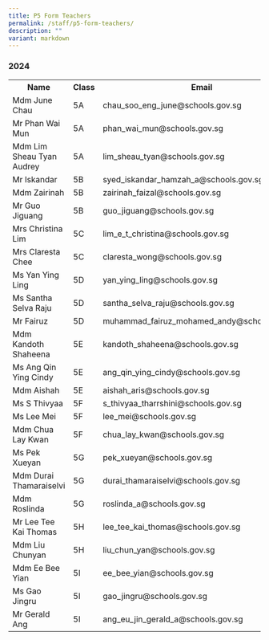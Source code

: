 ```yaml
---
title: P5 Form Teachers
permalink: /staff/p5-form-teachers/
description: ""
variant: markdown
---
```

### **2024**
<table>
    <tbody><tr style="width:100%">
        <th style="width:40%">Name</th>
        <th style="width:10%">Class</th>
        <th style="width:50%">Email</th>
    </tr>
    <tr>
        <td>Mdm June Chau</td>
        <td>5A</td>
        <td>chau_soo_eng_june@schools.gov.sg</td>
    </tr>
<tr>
        <td>Mr Phan Wai Mun</td>
        <td>5A</td>
        <td>phan_wai_mun@schools.gov.sg</td>
    </tr>
    <tr>
        <td>Mdm Lim Sheau Tyan Audrey</td>
        <td>5A</td>
        <td>lim_sheau_tyan@schools.gov.sg</td>
    </tr>
    <tr>
        <td>Mr Iskandar</td>
        <td>5B</td>
        <td>syed_iskandar_hamzah_a@schools.gov.sg</td>
			</tr>
    <tr>
        <td>Mdm Zairinah</td>
        <td>5B</td>
        <td>zairinah_faizal@schools.gov.sg</td>
    </tr>
<tr>
        <td>Mr Guo Jiguang</td>
        <td>5B</td>
        <td>guo_jiguang@schools.gov.sg</td>
    </tr>
<tr>
        <td>Mrs Christina Lim</td>
        <td>5C</td>
        <td>lim_e_t_christina@schools.gov.sg</td>
    </tr>
<tr>
        <td>Mrs Claresta Chee</td>
        <td>5C</td>
        <td>claresta_wong@schools.gov.sg</td>
    </tr>
<tr>
        <td>Ms Yan Ying Ling</td>
        <td>5D</td>
        <td>yan_ying_ling@schools.gov.sg</td>
    </tr>
 <tr>
        <td>Ms Santha Selva Raju</td>
        <td>5D</td>
        <td>santha_selva_raju@schools.gov.sg</td>
    </tr>
 <tr>
        <td>Mr Fairuz</td>
        <td>5D</td>
        <td>muhammad_fairuz_mohamed_andy@schools.gov.sg</td>
    </tr>
<tr>
        <td>Mdm Kandoth Shaheena</td>
        <td>5E</td>
        <td>kandoth_shaheena@schools.gov.sg</td>
    </tr>
<tr>
        <td>Ms Ang Qin Ying Cindy</td>
        <td>5E</td>
        <td>ang_qin_ying_cindy@schools.gov.sg</td>
    </tr>
						<tr>
        <td>Mdm Aishah</td>
        <td>5E</td>
        <td>aishah_aris@schools.gov.sg</td>
    </tr>
 <tr>
        <td>Ms S Thivyaa</td>
        <td>5F</td>
        <td>s_thivyaa_tharrshini@schools.gov.sg</td>
    </tr>
<tr>
        <td>Ms Lee Mei</td>
        <td>5F</td>
        <td>lee_mei@schools.gov.sg</td>
    </tr>
			<tr>
        <td>Mdm Chua Lay Kwan</td>
        <td>5F</td>
        <td>chua_lay_kwan@schools.gov.sg</td>
    </tr>
<tr>
        <td>Ms Pek Xueyan</td>
        <td>5G</td>
        <td>pek_xueyan@schools.gov.sg</td>
    </tr>
<tr>
        <td>Mdm Durai Thamaraiselvi</td>
        <td>5G</td>
        <td>durai_thamaraiselvi@schools.gov.sg</td>
    </tr>
<tr>
        <td>Mdm Roslinda</td>
        <td>5G</td>
        <td>roslinda_a@schools.gov.sg</td>
    </tr>
   <tr>
        <td>Mr Lee Tee Kai Thomas</td>
        <td>5H</td>
        <td>lee_tee_kai_thomas@schools.gov.sg</td>
    </tr>
 <tr>
        <td>Mdm Liu Chunyan</td>
        <td>5H</td>
        <td>liu_chun_yan@schools.gov.sg</td>
    </tr>
<tr>
        <td>Mdm Ee Bee Yian</td>
        <td>5I</td>
        <td>ee_bee_yian@schools.gov.sg</td>
    </tr>
<tr>
        <td>Ms Gao Jingru</td>
        <td>5I</td>
        <td>gao_jingru@schools.gov.sg</td>
    </tr>
<tr>
        <td>Mr Gerald Ang</td>
        <td>5I</td>
        <td>ang_eu_jin_gerald_a@schools.gov.sg</td>
    </tr>
</tbody></table>